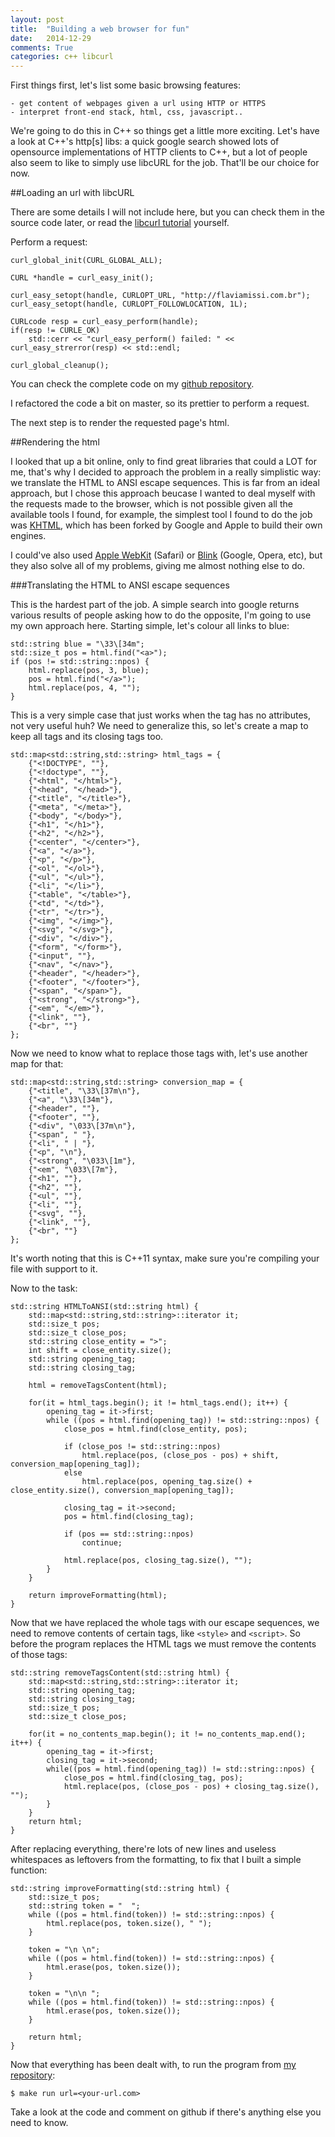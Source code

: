 ```yaml
---
layout: post
title:  "Building a web browser for fun"
date:   2014-12-29
comments: True
categories: c++ libcurl
---
```



First things first, let's list some basic browsing features:

    - get content of webpages given a url using HTTP or HTTPS
    - interpret front-end stack, html, css, javascript..


We're going to do this in C++ so things get a little more exciting. Let's have a look
at C++'s http[s] libs: a quick google search showed lots of opensource implementations
of HTTP clients to C++, but a lot of people also seem to like to simply use libcURL for the job.
That'll be our choice for now.

##Loading an url with libcURL

There are some details I will not include here, but you can check them in the source code later, or
read the [libcurl tutorial](http://curl.haxx.se/libcurl/c/libcurl-tutorial.html) yourself.

Perform a request:

    curl_global_init(CURL_GLOBAL_ALL);

    CURL *handle = curl_easy_init();

    curl_easy_setopt(handle, CURLOPT_URL, "http://flaviamissi.com.br");
    curl_easy_setopt(handle, CURLOPT_FOLLOWLOCATION, 1L);

    CURLcode resp = curl_easy_perform(handle);
    if(resp != CURLE_OK)
        std::cerr << "curl_easy_perform() failed: " << curl_easy_strerror(resp) << std::endl;

    curl_global_cleanup();

You can check the complete code on my [github repository](https://github.com/flaviamissi/webbrowser-experiment/blob/cc7b2e5a0bea22157707a0636af38a45bac1f999/main.cpp).

I refactored the code a bit on master, so its prettier to perform a request.

The next step is to render the requested page's html.

##Rendering the html

I looked that up a bit online, only to find great libraries that could a LOT for me, that's why I
decided to approach the problem in a really simplistic way: we translate the HTML to ANSI escape
sequences. This is far from an ideal approach, but I chose this approach beucase I wanted to deal myself
with the requests made to the browser, which is not possible given all the available tools I found, for example,
the simplest tool I found to do the job was [KHTML](http://en.wikipedia.org/wiki/KHTML), which has been forked by
Google and Apple to build their own engines.

I could've also used [Apple WebKit](http://en.wikipedia.org/wiki/WebKit) (Safari) or
[Blink](http://en.wikipedia.org/wiki/Blink_(layout_engine)) (Google, Opera, etc), but they also solve all of my
problems, giving me almost nothing else to do.

###Translating the HTML to ANSI escape sequences

This is the hardest part of the job. A simple search into google returns various results of people asking how to do
the opposite, I'm going to use my own approach here.
Starting simple, let's colour all links to blue:

    std::string blue = "\33\[34m";
    std::size_t pos = html.find("<a>");
    if (pos != std::string::npos) {
        html.replace(pos, 3, blue);
        pos = html.find("</a>");
        html.replace(pos, 4, "");
    }

This is a very simple case that just works when the tag has no attributes, not very useful huh?
We need to generalize this, so let's create a map to keep all tags and its closing tags too.

    std::map<std::string,std::string> html_tags = {
        {"<!DOCTYPE", ""},
        {"<!doctype", ""},
        {"<html", "</html>"},
        {"<head", "</head>"},
        {"<title", "</title>"},
        {"<meta", "</meta>"},
        {"<body", "</body>"},
        {"<h1", "</h1>"},
        {"<h2", "</h2>"},
        {"<center", "</center>"},
        {"<a", "</a>"},
        {"<p", "</p>"},
        {"<ol", "</ol>"},
        {"<ul", "</ul>"},
        {"<li", "</li>"},
        {"<table", "</table>"},
        {"<td", "</td>"},
        {"<tr", "</tr>"},
        {"<img", "</img>"},
        {"<svg", "</svg>"},
        {"<div", "</div>"},
        {"<form", "</form>"},
        {"<input", ""},
        {"<nav", "</nav>"},
        {"<header", "</header>"},
        {"<footer", "</footer>"},
        {"<span", "</span>"},
        {"<strong", "</strong>"},
        {"<em", "</em>"},
        {"<link", ""},
        {"<br", ""}
    };

Now we need to know what to replace those tags with, let's use another map for that:

    std::map<std::string,std::string> conversion_map = {
        {"<title", "\33\[37m\n"},
        {"<a", "\33\[34m"},
        {"<header", ""},
        {"<footer", ""},
        {"<div", "\033\[37m\n"},
        {"<span", " "},
        {"<li", " | "},
        {"<p", "\n"},
        {"<strong", "\033\[1m"},
        {"<em", "\033\[7m"},
        {"<h1", ""},
        {"<h2", ""},
        {"<ul", ""},
        {"<li", ""},
        {"<svg", ""},
        {"<link", ""},
        {"<br", ""}
    };

It's worth noting that this is C++11 syntax, make sure you're compiling your file with support to it.

Now to the task:

    std::string HTMLToANSI(std::string html) {
        std::map<std::string,std::string>::iterator it;
        std::size_t pos;
        std::size_t close_pos;
        std::string close_entity = ">";
        int shift = close_entity.size();
        std::string opening_tag;
        std::string closing_tag;

        html = removeTagsContent(html);

        for(it = html_tags.begin(); it != html_tags.end(); it++) {
            opening_tag = it->first;
            while ((pos = html.find(opening_tag)) != std::string::npos) {
                close_pos = html.find(close_entity, pos);

                if (close_pos != std::string::npos)
                    html.replace(pos, (close_pos - pos) + shift, conversion_map[opening_tag]);
                else
                    html.replace(pos, opening_tag.size() + close_entity.size(), conversion_map[opening_tag]);

                closing_tag = it->second;
                pos = html.find(closing_tag);

                if (pos == std::string::npos)
                    continue;

                html.replace(pos, closing_tag.size(), "");
            }
        }

        return improveFormatting(html);
    }


Now that we have replaced the whole tags with our escape sequences, we need to remove contents of certain tags,
like `<style>` and `<script>`.
So before the program replaces the HTML tags we must remove the contents of those tags:

    std::string removeTagsContent(std::string html) {
        std::map<std::string,std::string>::iterator it;
        std::string opening_tag;
        std::string closing_tag;
        std::size_t pos;
        std::size_t close_pos;

        for(it = no_contents_map.begin(); it != no_contents_map.end(); it++) {
            opening_tag = it->first;
            closing_tag = it->second;
            while((pos = html.find(opening_tag)) != std::string::npos) {
                close_pos = html.find(closing_tag, pos);
                html.replace(pos, (close_pos - pos) + closing_tag.size(), "");
            }
        }
        return html;
    }

After replacing everything, there're lots of new lines and useless whitespaces as leftovers from the formatting,
to fix that I built a simple function:

    std::string improveFormatting(std::string html) {
        std::size_t pos;
        std::string token = "  ";
        while ((pos = html.find(token)) != std::string::npos) {
            html.replace(pos, token.size(), " ");
        }

        token = "\n \n";
        while ((pos = html.find(token)) != std::string::npos) {
            html.erase(pos, token.size());
        }

        token = "\n\n ";
        while ((pos = html.find(token)) != std::string::npos) {
            html.erase(pos, token.size());
        }

        return html;
    }

Now that everything has been dealt with, to run the program from [my repository](https://github.com/flaviamissi/webbrowser-experiment):

    $ make run url=<your-url.com>

Take a look at the code and comment on github if there's anything else you need to know.
